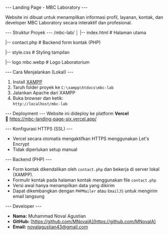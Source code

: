 --- Landing Page - MBC Laboratory ---

Website ini dibuat untuk menampilkan informasi profil, layanan, kontak, dan developer MBC Laboratory secara interaktif dan profesional.

--- Struktur Proyek ---
/mbc-lab/
│
|-- index.html # Halaman utama</p>
|-- contact.php # Backend form kontak (PHP)</p>
|-- style.css # Styling tampilan</p>
|-- logo mbc.webp # Logo Laboratorium</p>

--- Cara Menjalankan (Lokal) ---
1. Install [XAMPP](https://www.apachefriends.org)
2. Taruh folder proyek ke `C:\xampp\htdocs\mbc-lab`
3. Jalankan Apache dari XAMPP
4. Buka browser dan ketik:  
   `http://localhost/mbc-lab`

--- Deployment ---
Website ini dideploy ke platform **Vercel**  
🔗 https://mbc-landing-page-six.vercel.app/

--- Konfigurasi HTTPS (SSL) ---
- Vercel secara otomatis mengaktifkan HTTPS menggunakan Let's Encrypt
- Tidak diperlukan setup manual

--- Backend (PHP) ---
- Form kontak dikendalikan oleh `contact.php` dan bekerja di server lokal (XAMPP).
- Formulir kontak pada halaman kontak menggunakan file `contact.php`
- Versi awal hanya menampilkan data yang dikirim
- Dapat dikembangkan dengan `PHPMailer` atau `EmailJS` untuk mengirim email langsung
  
--- Developer ---
- **Nama:** Muhammad Noval Agustian  
- **GitHub:** [https://github.com/MNovalA](https://github.com/MNovalA)  
- **Email:** novalagustian43@gmail.com
